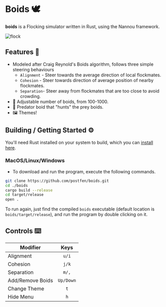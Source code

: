 # Boids 🕊

**boids** is a Flocking simulator written in Rust, using the Nannou framework.

![flock](https://i.imgur.com/pX1fNWi.png)

## Features 🐤

- Modeled after Craig Reynold's Boids algorithm, follows three simple steering
  behaviours
  - `Alignment` - Steer towards the average direction of local flockmates.
  - `Cohesion` - Steer towards direction of average position of nearby flockmates.
  - `Separation`- Steer away from flockmates that are too close to avoid crowding.
- 🐣 Adjustable number of boids, from 100-1000.
- 🦅 Predator boid that "hunts" the prey boids.
- 🖼️ Themes!

## Building / Getting Started ⚙️

You'll need Rust installed on your system to build, which you can [install here](https://www.rust-lang.org/learn/get-started).

### MacOS/Linux/Windows

- To download and run the program, execute the following commands.

```sh
git clone https://github.com/postfen/boids.git
cd ./boids
cargo build --release
cd target/release
open .
```

To run again, just find the compiled `boids` executable (default location is
`boids/target/release`), and run the program by double clicking on it.

## Controls ⌨️

| Modifier         |   Keys    |
| ---------------- | :-------: |
| Alignment        |   `u/i`   |
| Cohesion         |   `j/k`   |
| Separation       |   `m/,`   |
| Add/Remove Boids | `Up/Down` |
| Change Theme     |    `t`    |
| Hide Menu        |    `h`    |
